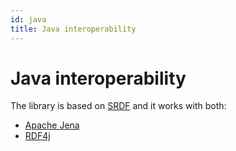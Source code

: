 ```yaml
---
id: java
title: Java interoperability
---
```


# Java interoperability

The library is based on [SRDF](http://www.weso.es/srdf) and it works with both:

- [Apache Jena](https://jena.apache.org/)
- [RDF4j](https://rdf4j.org/)

